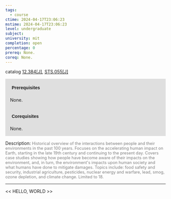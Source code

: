 ```yaml
---
tags:
  - course
ctime: 2024-04-17T23:06:23
mstime: 2024-04-17T23:06:23
level: undergraduate
subject: 
university: mit
completion: open
percentage: 0
prereq: None.
coreq: None.
---
```


catalog [12.384[J]](http://student.mit.edu/catalog/m12a.html#12.384), [STS.055[J]](http://student.mit.edu/catalog/mSTSa.html#STS.055)

<span style="display: block; padding: 15px; background-color: rgb(100, 100, 100, 0.2);"><font id="m_prereq765_0" style="display: block; font-family: Arial, sans-serif; font-weight: bold; padding: 5px">Prerequisites</font><br><span id="prereq765_0">None.</span></span>
<span style="display: block; padding: 15px; background-color: rgb(100, 100, 100, 0.2);"><font id="m_coreq765_0" style="display: block; font-family: Arial, sans-serif; font-weight: bold; padding: 5px">Corequisites</font><br><span id="coreq765_0">None.</span></span>

<font style="">Description:</font>
<font style="color: grey; font-size: 0.8rem;">Historical overview of the interactions between people and their environments in the past 100 years. Focuses on the accelerating human impact on Earth, starting in the late 19th century and continuing to the present day. Covers case studies showing how people have become aware of their impacts on the environment, and, in turn, the environment's impacts upon human society and what humans have done to mitigate damages. Topics include: food safety and security, industrial agriculture, pesticides, nuclear energy and warfare, lead, smog, ozone depletion, and climate change. Limited to 18.</font>



---

<< HELLO, WORLD >>
